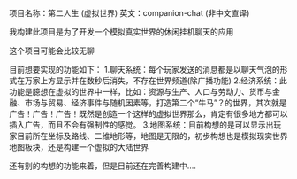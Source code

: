 项目名称：第二人生 (虚拟世界)
英文：companion-chat (非中文直译)

我构建此项目是为了开发一个模拟真实世界的休闲挂机聊天的应用

这个项目可能会比较无聊

目前想要实现的功能如下：
1.聊天系统：每个玩家发送的消息都是以聊天气泡的形式在万家上方显示并在数秒后消失，不存在世界频道(除广播功能)
2.经济系统：此功能是臆想在虚拟的世界中一样，比如：资源与生产、人口与劳动力、货币与金融、市场与贸易、经济事件与随机因素等，打造第二个“牛马”？的世界，其次就是广告！广告！广告！既然是创造一个这样的虚拟世界那么，肯定有很多地方都可以插入广告，而且不会有强制性的感觉。
3.地图系统：目前构想的是可以显示出玩家目前所在坐标及路线、二维地形等，地图是无限的，初步构想也是模拟现实世界地图板块，还是构建一个虚拟的大陆世界


还有别的构想的功能来着，但是目前还在完善构建中....

